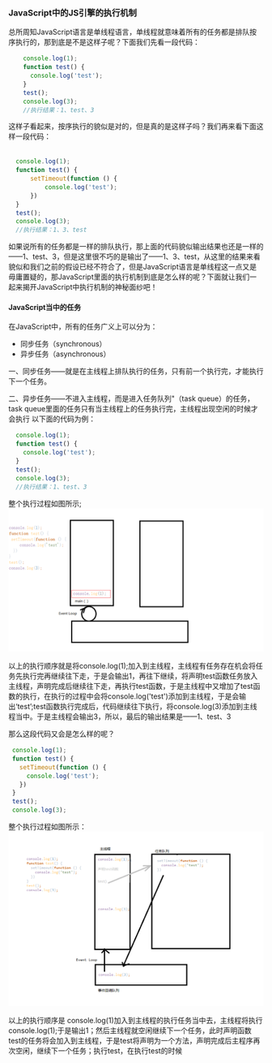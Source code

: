 ### JavaScript中的JS引擎的执行机制

  总所周知JavaScript语言是单线程语言，单线程就意味着所有的任务都是排队按序执行的，那到底是不是这样子呢？下面我们先看一段代码：
  ```javascript
      console.log(1);
      function test() {
        console.log('test');
      }
      test();
      console.log(3);
      //执行结果：1、test、3
  ```
  这样子看起来，按序执行的貌似是对的，但是真的是这样子吗？我们再来看下面这样一段代码：
  ```javascript
    
    console.log(1);
    function test() {
        setTimeout(function () {
            console.log('test');
        })
    }
    test();
    console.log(3);
    //执行结果：1、3、test

```
如果说所有的任务都是一样的排队执行，那上面的代码貌似输出结果也还是一样的——1、test、3，但是这里很不巧的是输出了——1、3、test，从这里的结果来看貌似和我们之前的假设已经不符合了，但是JavaScript语言是单线程这一点又是毋庸置疑的，那JavaScript里面的执行机制到底是怎么样的呢？下面就让我们一起来揭开JavaScript中执行机制的神秘面纱吧！
  
#### JavaScript当中的任务
  在JavaScript中，所有的任务广义上可以分为：
   * 同步任务（synchronous）
   * 异步任务（asynchronous）
   
   一、同步任务——就是在主线程上排队执行的任务，只有前一个执行完，才能执行下一个任务。
   
   二、异步任务——不进入主线程，而是进入任务队列"（task queue）的任务，task queue里面的任务只有当主线程上的任务执行完，主线程出现空闲的时候才会执行
   以下面的代码为例：
   ```javascript
     console.log(1);
     function test() {
       console.log('test');
     }
     test();
     console.log(3);
     //执行结果：1、test、3
```
   整个执行过程如图所示;
   ![image](./1.png)
   
   以上的执行顺序就是将console.log(1);加入到主线程，主线程有任务存在机会将任务先执行完再继续往下走，于是会输出1，再往下继续，将声明test函数任务放入主线程，声明完成后继续往下走，再执行test函数，于是主线程中又增加了test函数的执行，在执行的过程中会将console.log('test')添加到主线程，于是会输出‘test’;test函数执行完成后，代码继续往下执行，将console.log(3)添加到主线程当中。于是主线程会输出3，所以，最后的输出结果是——1、test、3
   
   那么这段代码又会是怎么样的呢？
   ```javascript
    console.log(1);
    function test() {
      setTimeout(function () {
        console.log('test');
      })
    }
    test();
    console.log(3);
```
  整个执行过程如图所示：
   ![image](./2.png)
   
   以上的执行顺序是 console.log(1)加入到主线程的执行任务当中去，主线程将执行 console.log(1);于是输出1；然后主线程就空闲继续下一个任务，此时声明函数test的任务将会加入到主线程，于是test将声明为一个方法，声明完成后主程序再次空闲，继续下一个任务；执行test，在执行test的时候

   
   